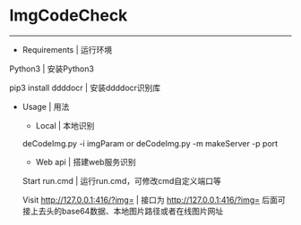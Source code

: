ImgCodeCheck
==========================

---
+ Requirements | 运行环境

Python3 | 安装Python3

pip3 install ddddocr | 安装ddddocr识别库

+ Usage | 用法

    - Local | 本地识别

    deCodeImg.py -i imgParam or deCodeImg.py -m makeServer -p port

    - Web api | 搭建web服务识别

    Start run.cmd | 运行run.cmd，可修改cmd自定义端口等
    
    Visit http://127.0.0.1:416/?img= | 接口为 http://127.0.0.1:416/?img= 后面可接上去头的base64数据、本地图片路径或者在线图片网址
